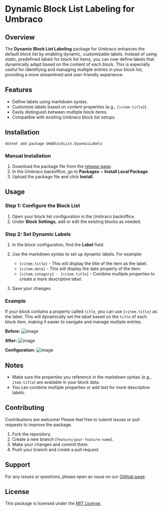 # Dynamic Block List Labeling for Umbraco

## Overview

The **Dynamic Block List Labeling** package for Umbraco enhances the default block list by enabling dynamic, customizable labels. Instead of using static, predefined labels for block list items, you can now define labels that dynamically adapt based on the content of each block. This is especially useful for identifying and managing multiple entries in your block list, providing a more streamlined and user-friendly experience.

## Features

- Define labels using markdown syntax.
- Customize labels based on content properties (e.g., `{>item.title}`).
- Easily distinguish between multiple block items.
- Compatible with existing Umbraco block list setups.

## Installation
```batch
dotnet add package UmbBlockList.DyanmicLabels
```
### Manual Installation

1. Download the package file from the [release page](#).
2. In the Umbraco backoffice, go to **Packages** > **Install Local Package**.
3. Upload the package file and click **Install**.

## Usage

### Step 1: Configure the Block List

1. Open your block list configuration in the Umbraco backoffice.
2. Under **Block Settings**, add or edit the existing blocks as needed.

### Step 2: Set Dynamic Labels

1. In the block configuration, find the **Label** field.
2. Use the markdown syntax to set up dynamic labels. 
   For example:
   
   - `{>item.title}` - This will display the title of the item as the label.
   - `{>item.date}` - This will display the date property of the item.
   - `{>item.category} - {>item.title}` - Combine multiple properties to create a more descriptive label.
   
3. Save your changes.

### Example

If your block contains a property called `title`, you can use `{>item.title}` as the label. This will dynamically set the label based on the `title` of each block item, making it easier to navigate and manage multiple entries.

**Before:**
![image](https://github.com/user-attachments/assets/21136f96-d587-4c35-90c6-9df1e9cfa952)


**After:**
![image](https://github.com/user-attachments/assets/5e9a3103-f372-453c-bf19-c130833af7be)


**Configuration:**
![image](https://github.com/user-attachments/assets/3584da88-1558-485d-a86b-d192677a8e97)

## Notes

- Make sure the properties you reference in the markdown syntax (e.g., `item.title`) are available in your block data.
- You can combine multiple properties or add text for more descriptive labels.

## Contributing

Contributions are welcome! Please feel free to submit issues or pull requests to improve the package. 

1. Fork the repository.
2. Create a new branch (`feature/your-feature-name`).
3. Make your changes and commit them.
4. Push your branch and create a pull request.

## Support

For any issues or questions, please open an issue on our [GitHub page](#).

## License

This package is licensed under the [MIT License](LICENSE).

